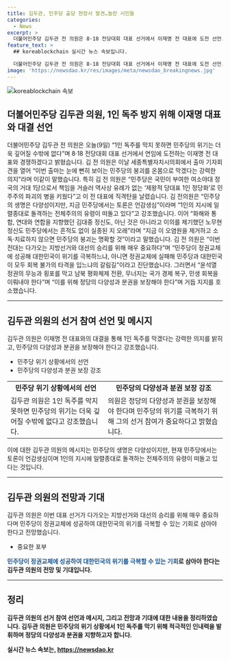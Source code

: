 ```yaml
---
title: 김두관, 민주당 출당 현장서 발견…놀란 시민들
categories:
  - News
excerpt: >
  더불어민주당 김두관 전 의원은 8·18 전당대회 대표 선거에서 이재명 전 대표에 도전 선언. 민주당의 위기를 막을 강력한 의지를 피력하며, 당 내 다양성 확보와 분권을 강조하며 지지를 호소. 또한, 정권교체와 남북 평화체제 전환, 국가 경제 복구를 위해 다양성과 통합을 강조하였습니다. 
feature_text: >
  ## koreablockchain 실시간 뉴스 속보입니다.

  더불어민주당 김두관 전 의원은 8·18 전당대회 대표 선거에서 이재명 전 대표에 도전 선언. 민주당의 위기를 막을 강력한 의지를 피력하며, 당 내 다양성 확보와 분권을 강조하며 지지를 호소. 또한, 정권교체와 남북 평화체제 전환, 국가 경제 복구를 위해 다양성과 통합을 강조하였습니다. 
image: 'https://newsdao.kr/res/images/meta/newsdao_breakingnews.jpg'
---
```


<p><img src="https://newsdao.kr/res/images/meta/newsdao_breakingnews.jpg" alt="koreablockchain 속보" /></p>

<h2>더불어민주당 김두관 의원, 1인 독주 방지 위해 이재명 대표와 대결 선언</h2>

<p data-ke-size="size16">더불어민주당 김두관 전 의원은 오늘(9일) “1인 독주를 막지 못하면 민주당의 위기는 더욱 깊어질 수밖에 없다”며 8·18 전당대회 대표 선거에서 연임에 도전하는 이재명 전 대표와 경쟁하겠다고 밝혔습니다. 김 전 의원은 이날 세종특별자치시의회에서 출마 기자회견을 열어 “이번 출마는 눈에 뻔히 보이는 민주당의 붕괴를 온몸으로 막겠다는 강력한 의지”라며 이같이 말했습니다. 특히 김 전 의원은 “민주당은 국민이 부여한 여소야대 정국의 거대 1당으로서 책임을 거슬러 역사상 유례가 없는 ‘제왕적 당대표 1인 정당화’로 민주주의 파괴의 병을 키웠다”고 이 전 대표에 직격탄을 날렸습니다. 김 전의원은 “민주당의 생명은 다양성이지만, 지금 민주당에서는 토론은 언감생심”이라며 “1인의 지시에 일렬종대로 돌격하는 전체주의의 유령이 떠돌고 있다”고 강조했습니다. 이어 “화해와 통합, 연대와 연합을 지향했던 김대중 정신도, 아닌 것은 아니라고 이의를 제기했던 노무현 정신도 민주당에서는 흔적도 없이 실종된 지 오래”라며 “지금 이 오염원을 제거하고 소독·치료하지 않으면 민주당의 붕괴는 명확할 것”이라고 말했습니다. 김 전 의원은 “이번 전대는 다가오는 지방선거와 대선의 승리를 위해 매우 중요하다”며 “민주당이 정권교체에 성공해 대한민국이 위기를 극복하느냐, 아니면 정권교체에 실패해 민주당과 대한민국이 모두 회복 불가의 타격을 입느냐의 갈림길”이라고 진단했습니다. 그러면서 “윤석열 정권의 무능과 횡포를 막고 남북 평화체제 전환, 무너지는 국가 경제 복구, 민생 회복을 이뤄내야 한다”며 “이를 위해 정당의 다양성과 분권을 보장해야 한다”며 거듭 지지를 호소했습니다.</p>

<hr>

<h2 data-ke-size="size26">김두관 의원의 선거 참여 선언 및 메시지</h2>

<p data-ke-size="size16">김두관 의원은 이재명 전 대표와의 대결을 통해 1인 독주를 막겠다는 강력한 의지를 밝히고, 민주당의 다양성과 분권을 보장해야 한다고 강조했습니다.</p>

<ul>
  <li>민주당 위기 상황에서의 선언</li>
  <li>민주당의 다양성과 분권 보장 강조</li>
</ul>

<table>
  <tr>
    <td style="text-align: center; height: 17px;"><b>민주당 위기 상황에서의 선언</b></td>
    <td style="text-align: center; height: 17px;"><b>민주당의 다양성과 분권 보장 강조</b></td>
  </tr>
  <tr>
    <td>김두관 의원은 1인 독주를 막지 못하면 민주당의 위기는 더욱 깊어질 수밖에 없다고 강조했습니다.</td>
    <td>의원은 정당의 다양성과 분권을 보장해야 한다며 민주당의 위기를 극복하기 위해 그의 선거 참여가 중요하다고 밝혔습니다.</td>
  </tr>
</table>

<p data-ke-size="size16">이에 대한 김두관 의원의 메시지는 민주당의 생명은 다양성이지만, 현재 민주당에서는 토론이 언감생심이며 1인의 지시에 일렬종대로 돌격하는 전체주의의 유령이 떠돌고 있다는 것입니다.</p>

<hr>

<h2 data-ke-size="size26">김두관 의원의 전망과 기대</h2>

<p data-ke-size="size16">김두관 의원은 이번 대표 선거가 다가오는 지방선거와 대선의 승리를 위해 매우 중요하다며 민주당이 정권교체에 성공하여 대한민국의 위기를 극복할 수 있는 기회로 삼아야 한다고 전망했습니다.</p>

<ul>
  <li>중요한 포부</li>
</ul>

<p data-ke-size="size16"><b><span style="color: #1a5490;">민주당이 정권교체에 성공하여 대한민국의 위기를 극복할 수 있는 기회</span><b>로 삼아야 한다는 김두관 의원의 전망 및 기대입니다.</p>

<hr>

<h2 data-ke-size="size26">정리</h2>

<p data-ke-size="size16">김두관 의원의 선거 참여 선언과 메시지, 그리고 전망과 기대에 대한 내용을 정리하였습니다. 김두관 의원은 민주당의 위기 상황에서 1인 독주를 막기 위해 적극적인 인내력을 발휘하며 정당의 다양성과 분권을 지향하고자 합니다.</p>
실시간 뉴스 속보는, <a href="https://newsdao.kr" rel="dofollow">https://newsdao.kr</a>



